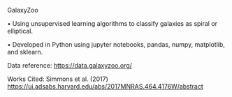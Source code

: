 GalaxyZoo

•	Using unsupervised learning algorithms to classify galaxies as spiral or elliptical.

•	Developed in Python using jupyter notebooks, pandas, numpy, matplotlib, and sklearn.


Data reference: https://data.galaxyzoo.org/

Works Cited: Simmons et al. (2017) https://ui.adsabs.harvard.edu/abs/2017MNRAS.464.4176W/abstract
